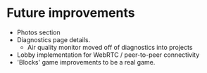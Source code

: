 # Future improvements
- Photos section
- Diagnostics page details. 
  - Air quality monitor moved off of diagnostics into projects
- Lobby implementation for WebRTC / peer-to-peer connectivity 
- 'Blocks' game improvements to be a real game.